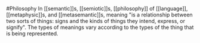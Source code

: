 #Philosophy 
In [[semantic]]s, [[semiotic]]s, [[philosophy]] of [[language]], [[metaphysic]]s, and [[metasemantic]]s, meaning "is a relationship between two sorts of things: signs and the kinds of things they intend, express, or signify". The types of meanings vary according to the types of the thing that is being represented.